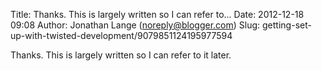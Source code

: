Title: Thanks.  This is largely written so I can refer to...
Date: 2012-12-18 09:08
Author: Jonathan Lange (noreply@blogger.com)
Slug: getting-set-up-with-twisted-development/9079851124195977594

Thanks. This is largely written so I can refer to it later.  

